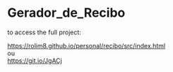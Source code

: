 # Gerador_de_Recibo

to access the full project:

https://rolim8.github.io/personal/recibo/src/index.html
<br/> ou <br/>
https://git.io/JgACj

